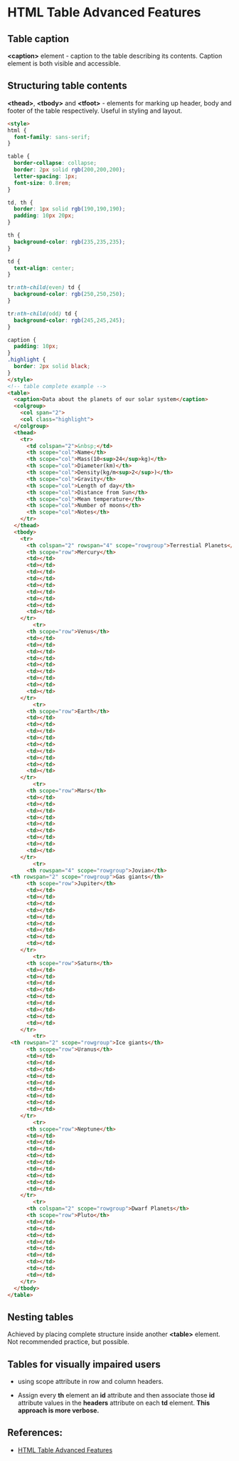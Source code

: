 # HTML Table Advanced Features

## Table caption
**&lt;caption&gt;** element - caption to the table describing its contents. Caption element is both visible and accessible.

## Structuring table contents
**&lt;thead&gt;**, **&lt;tbody&gt;** and **&lt;tfoot&gt;** - elements for marking up header, body and footer of the table respectively. Useful in styling and layout.

```HTML
<style>
html {
  font-family: sans-serif;
}

table {
  border-collapse: collapse;
  border: 2px solid rgb(200,200,200);
  letter-spacing: 1px;
  font-size: 0.8rem;
}

td, th {
  border: 1px solid rgb(190,190,190);
  padding: 10px 20px;
}

th {
  background-color: rgb(235,235,235);
}

td {
  text-align: center;
}

tr:nth-child(even) td {
  background-color: rgb(250,250,250);
}

tr:nth-child(odd) td {
  background-color: rgb(245,245,245);
}

caption {
  padding: 10px;
}
.highlight {
  border: 2px solid black;
}
</style>
<!-- table complete example -->
<table>
  <caption>Data about the planets of our solar system</caption>
  <colgroup>
    <col span="2">
    <col class="highlight">       
  </colgroup>  
  <thead>
    <tr>
      <td colspan="2">&nbsp;</td>
      <th scope="col">Name</th>
      <th scope="col">Mass(10<sup>24</sup>kg)</th>
      <th scope="col">Diameter(km)</th>
      <th scope="col">Density(kg/m<sup>2</sup>)</th>
      <th scope="col">Gravity</th>
      <th scope="col">Length of day</th>
      <th scope="col">Distance from Sun</th>
      <th scope="col">Mean temperature</th>
      <th scope="col">Number of moons</th>
      <th scope="col">Notes</th>
    </tr>    
  </thead>
  <tbody>
    <tr>
      <th colspan="2" rowspan="4" scope="rowgroup">Terrestial Planets</th>
      <th scope="row">Mercury</th>
      <td></td>
      <td></td>
      <td></td>
      <td></td>
      <td></td>
      <td></td>
      <td></td>
      <td></td>
      <td></td>
    </tr>
        <tr>
      <th scope="row">Venus</th>
      <td></td>
      <td></td>
      <td></td>
      <td></td>
      <td></td>
      <td></td>
      <td></td>
      <td></td>
      <td></td>
    </tr>
        <tr>
      <th scope="row">Earth</th>
      <td></td>
      <td></td>
      <td></td>
      <td></td>
      <td></td>
      <td></td>
      <td></td>
      <td></td>
      <td></td>
    </tr>
        <tr>
      <th scope="row">Mars</th>
      <td></td>
      <td></td>
      <td></td>
      <td></td>
      <td></td>
      <td></td>
      <td></td>
      <td></td>
      <td></td>
    </tr>
        <tr>
      <th rowspan="4" scope="rowgroup">Jovian</th>
 <th rowspan="2" scope="rowgroup">Gas giants</th>
      <th scope="row">Jupiter</th>
      <td></td>
      <td></td>
      <td></td>
      <td></td>
      <td></td>
      <td></td>
      <td></td>
      <td></td>
      <td></td>
    </tr>
        <tr>
      <th scope="row">Saturn</th>
      <td></td>
      <td></td>
      <td></td>
      <td></td>
      <td></td>
      <td></td>
      <td></td>
      <td></td>
      <td></td>
    </tr>
        <tr>
 <th rowspan="2" scope="rowgroup">Ice giants</th>
      <th scope="row">Uranus</th>
      <td></td>
      <td></td>
      <td></td>
      <td></td>
      <td></td>
      <td></td>
      <td></td>
      <td></td>
      <td></td>
    </tr>
        <tr>
      <th scope="row">Neptune</th>
      <td></td>
      <td></td>
      <td></td>
      <td></td>
      <td></td>
      <td></td>
      <td></td>
      <td></td>
      <td></td>
    </tr>
        <tr>
      <th colspan="2" scope="rowgroup">Dwarf Planets</th>
      <th scope="row">Pluto</th>
      <td></td>
      <td></td>
      <td></td>
      <td></td>
      <td></td>
      <td></td>
      <td></td>
      <td></td>
      <td></td>
    </tr>
  </tbody>
</table>
```

## Nesting tables
Achieved by placing complete structure inside another **&lt;table&gt;** element. Not recommended practice, but possible.

## Tables for visually impaired users
* using scope attribute in row and column headers.
 
* Assign every **th** element an **id** attribute and then associate those **id** attribute values in the **headers** attribute on each **td** element. **This approach is more verbose.**

## References:
* [HTML Table Advanced Features](https://developer.mozilla.org/en-US/docs/Learn/HTML/Tables/Advanced)